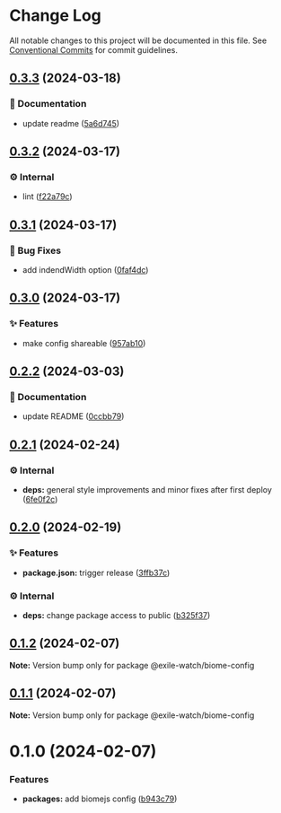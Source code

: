 # Change Log

All notable changes to this project will be documented in this file.
See [Conventional Commits](https://conventionalcommits.org) for commit guidelines.

## [0.3.3](https://github.com/exile-watch/splinters/compare/@exile-watch/biome-config@0.3.2...@exile-watch/biome-config@0.3.3) (2024-03-18)


### 📄 Documentation

* update readme ([5a6d745](https://github.com/exile-watch/splinters/commit/5a6d745b01482110ecfb98e4981e8ef6d8f58724))



## [0.3.2](https://github.com/exile-watch/splinters/compare/@exile-watch/biome-config@0.3.1...@exile-watch/biome-config@0.3.2) (2024-03-17)


### ⚙️ Internal

* lint ([f22a79c](https://github.com/exile-watch/splinters/commit/f22a79c2370d8821c9cc80289555b210b257af33))



## [0.3.1](https://github.com/exile-watch/splinters/compare/@exile-watch/biome-config@0.3.0...@exile-watch/biome-config@0.3.1) (2024-03-17)


### 🐞 Bug Fixes

* add indendWidth option ([0faf4dc](https://github.com/exile-watch/splinters/commit/0faf4dcc4e474ac442cbd9d8e5630e866b185eb0))



## [0.3.0](https://github.com/exile-watch/splinters/compare/@exile-watch/biome-config@0.2.2...@exile-watch/biome-config@0.3.0) (2024-03-17)


### ✨ Features

* make config shareable ([957ab10](https://github.com/exile-watch/splinters/commit/957ab104c299df85dc1709c5b0f56ac401c11aa2))



## [0.2.2](https://github.com/exile-watch/splinters/compare/@exile-watch/biome-config@0.2.1...@exile-watch/biome-config@0.2.2) (2024-03-03)


### 📄 Documentation

* update README ([0ccbb79](https://github.com/exile-watch/splinters/commit/0ccbb79a1c27ee230a05dbc7f5d3401fedc8a094))



## [0.2.1](https://github.com/exile-watch/splinters/compare/@exile-watch/biome-config@0.2.0...@exile-watch/biome-config@0.2.1) (2024-02-24)


### ⚙️ Internal

* **deps:** general style improvements and minor fixes after first deploy ([6fe0f2c](https://github.com/exile-watch/splinters/commit/6fe0f2c7d514a8464f9f8b988b71e96dfc5a578f))



## [0.2.0](https://github.com/exile-watch/nucleus/compare/@exile-watch/biome-config@0.1.2...@exile-watch/biome-config@0.2.0) (2024-02-19)


### ✨ Features

* **package.json:** trigger release ([3ffb37c](https://github.com/exile-watch/nucleus/commit/3ffb37cfb433f12ae0dcf1f5336e6bbfa22b0e9e))


### ⚙️ Internal

* **deps:** change package access to public ([b325f37](https://github.com/exile-watch/nucleus/commit/b325f372d27da37865ee70f26306f79a48944597))



## [0.1.2](https://github.com/exile-watch/nucleus/compare/@exile-watch/biome-config@0.1.1...@exile-watch/biome-config@0.1.2) (2024-02-07)

**Note:** Version bump only for package @exile-watch/biome-config





## [0.1.1](https://github.com/exile-watch/nucleus/compare/@exile-watch/biome-config@0.1.0...@exile-watch/biome-config@0.1.1) (2024-02-07)

**Note:** Version bump only for package @exile-watch/biome-config





# 0.1.0 (2024-02-07)


### Features

* **packages:** add biomejs config ([b943c79](https://github.com/exile-watch/nucleus/commit/b943c797ddace3e4653b796fda21694a3f88fa1f))

